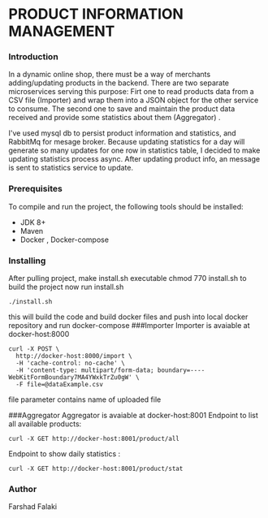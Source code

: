 # PRODUCT INFORMATION MANAGEMENT
### Introduction
In a dynamic online shop, there must be a way of merchants adding/updating
products in the backend. There are two separate microservices serving this purpose:
Firt one to read products data from a CSV file (Importer) and wrap them into a JSON
object for the other service to consume.
The second one to save and maintain the product data received and provide some statistics about them (Aggregator) .

I've used mysql db to persist product information and statistics, and RabbitMq for mesage broker.
Because updating statistics for a day will generate so many updates for one row in statistics table, I decided
to make  updating statistics process async. After updating product info, an message is sent to statistics service to update.  

### Prerequisites
To compile and run the project, the following tools should be installed:

+ JDK 8+
+ Maven
+ Docker , Docker-compose
### Installing
After pulling project, make install.sh executable
chmod 770 install.sh
to build the project now run install.sh
```
./install.sh
```
this will build the code and build docker files and push into local docker repository and run docker-compose
###Importer
Importer is avaiable at docker-host:8000
```
curl -X POST \
  http://docker-host:8000/import \
  -H 'cache-control: no-cache' \
  -H 'content-type: multipart/form-data; boundary=----WebKitFormBoundary7MA4YWxkTrZu0gW' \
  -F file=@dataExample.csv
```  
file parameter contains name of uploaded file

###Aggregator
Aggregator is avaiable at docker-host:8001
Endpoint to list all available products:  
```
curl -X GET http://docker-host:8001/product/all 
```
Endpoint to show daily statistics : 
```
curl -X GET http://docker-host:8001/product/stat
```
### Author
  Farshad Falaki
